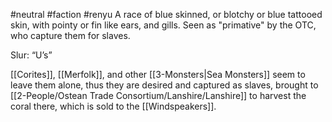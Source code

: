 #neutral #faction #renyu 
A race of blue skinned, or blotchy or blue tattooed skin, with pointy or fin like ears, and gills.  Seen as "primative" by the OTC, who capture them for slaves.

Slur: “U’s”

  [[Corites]], [[Merfolk]], and other [[3-Monsters|Sea Monsters]] seem to leave them alone, thus they are desired and captured as slaves, brought to [[2-People/Ostean Trade Consortium/Lanshire/Lanshire]] to harvest the coral there, which is sold to the [[Windspeakers]].